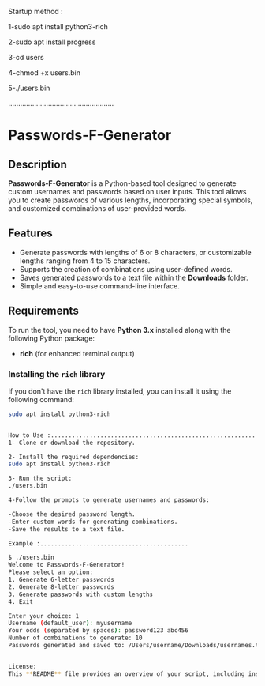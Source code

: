 Startup method : 

1-sudo apt install python3-rich

2-sudo apt install progress

3-cd users

4-chmod +x users.bin

5-./users.bin


.....................................................

# Passwords-F-Generator

## Description

**Passwords-F-Generator** is a Python-based tool designed to generate custom usernames and passwords based on user inputs. This tool allows you to create passwords of various lengths, incorporating special symbols, and customized combinations of user-provided words.

## Features

- Generate passwords with lengths of 6 or 8 characters, or customizable lengths ranging from 4 to 15 characters.
- Supports the creation of combinations using user-defined words.
- Saves generated passwords to a text file within the **Downloads** folder.
- Simple and easy-to-use command-line interface.

## Requirements

To run the tool, you need to have **Python 3.x** installed along with the following Python package:

- **rich** (for enhanced terminal output)

### Installing the `rich` library

If you don't have the `rich` library installed, you can install it using the following command:

```bash
sudo apt install python3-rich


How to Use :..........................................................
1- Clone or download the repository.

2- Install the required dependencies:
sudo apt install python3-rich

3- Run the script:
./users.bin

4-Follow the prompts to generate usernames and passwords:

-Choose the desired password length.
-Enter custom words for generating combinations.
-Save the results to a text file.

Example :..........................................

$ ./users.bin
Welcome to Passwords-F-Generator!
Please select an option:
1. Generate 6-letter passwords
2. Generate 8-letter passwords
3. Generate passwords with custom lengths
4. Exit

Enter your choice: 1
Username (default_user): myusername
Your odds (separated by spaces): password123 abc456
Number of combinations to generate: 10
Passwords generated and saved to: /Users/username/Downloads/usernames.txt


License: 
This **README** file provides an overview of your script, including installation instructions, features, and usage examples.
